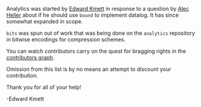 Analytics was started by [Edward Kmett](https://github.com/ekmett) in response to a question by [Alec Heller](https://github.com/deviant-logic) about if he should use `bound` to implement datalog. It has since somewhat expanded in scope.

`bits` was spun out of work that was being done on the `analytics` repository in bitwise encodings for compression schemes.

You can watch contributors carry on the quest for bragging rights in the [contributors graph](https://github.com/analytics/bits/graphs/contributors).

Omission from this list is by no means an attempt to discount your contribution.

Thank you for all of your help!

-Edward Kmett
